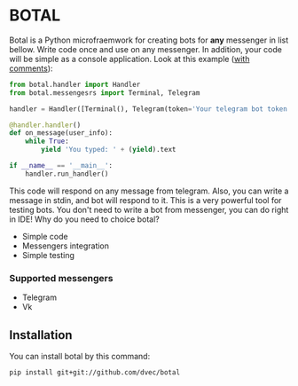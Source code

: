 # BOTAL
Botal is a Python microfraemwork for creating bots for **any** messenger in list bellow. Write code once and use on any messenger. In addition, your code will be simple as a console application. Look at this example ([with comments](https://github.com/dvec/botal/tree/master/examples/helloworld/helloworld.py)):
```python
from botal.handler import Handler
from botal.messengesrs import Terminal, Telegram

handler = Handler([Terminal(), Telegram(token='Your telegram bot token')])

@handler.handler()
def on_message(user_info):
    while True:
        yield 'You typed: ' + (yield).text

if __name__ == '__main__':
    handler.run_handler()
```
This code will respond on any message from telegram. Also, you can write a message in stdin, and bot will respond to it. This is a very powerful tool for testing bots. You don't need to write a bot from messenger, you can do right in IDE!
Why do you need to choice botal?
* Simple code
* Messengers integration
* Simple testing

### Supported messengers
* Telegram
* Vk

## Installation
You can install botal by this command:
```
pip install git+git://github.com/dvec/botal
```

